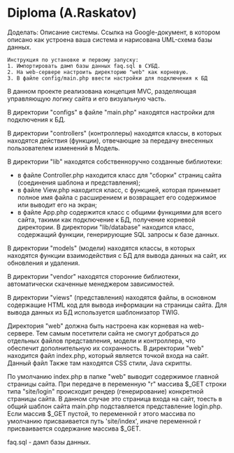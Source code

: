 Diploma (A.Raskatov)
=============================

Доделать:
Описание системы. Ссылка на Google-документ, в котором описано как устроена ваша система и нарисована UML-схема базы данных.

```
Инструкция по установке и первому запуску:
1. Импортировать дамп базы данных faq.sql в СУБД.
2. На web-сервере настроить директорию "web" как корневую.
3. В файле config/main.php ввести настройки для подключения к БД
```

В данном проекте реализована концепция MVC, разделяющая управляющую логику сайта и его визуальную часть.

В директории "configs" в файле "main.php" находятся настройки для подключения к БД.

В директории "controllers" (контроллеры) находятся классы, в которых находятся действия (функции), отвечающие за передачу внесенных пользователем изменений в Модель.

В директории "lib" находятся собственноручно созданные библиотеки:
- в файле Controller.php находится класс для "сборки" страниц сайта (соединения шаблона и представления);
- в файле View.php находится класс, с функцией, которая принемает полное имя файла с расширением и возвращает его содержимое или выводит его на экран;
- в файле App.php содержится класс с общими функциями для всего сайта, такими как подключение к БД, получение корневой директории.
В директории "lib/database" находится класс, содержащий функции, генерирующие SQL запросы к базе данных.

В директории "models" (модели) находятся классы, в которых находятся функции взаимодействия с БД для вывода данных на сайт, их обновления и удаления.

В директории "vendor" находятся сторонние библиотеки, автоматически скаченные менеджером зависимостей.

В директории "views" (представления) находятся файлы, в основном содержащие HTML код для вывода информации на страницы сайта. Для вывода данных из БД используется шаблонизатор TWIG.

Директория "web" должна быть настроена как корневая на web-сервере. Тем самым посетители сайта не смогут добраться до отдельных файлов представления, модели и контроллера, что обеспечит дополнительную их сохранность.
В директории "web" находится файл index.php, который является точкой входа на сайт. Данный файл Также там находятся CSS стили, Java скрипты.

По умолчанию index.php в папке "web" выводит содержимое главной страницы сайта.
При передаче в переменную "r" массива $_GET строки типа "site/login" происходит рендер (генерирование) конкретной страницы сайта.
В данном случае это страница входа на сайт, тоесть в общий шаблон сайта main.php подставляется представление login.php.
Если массив $_GET пустой, то переменной r этого массива по умолчанию присваивается путь 'site/index', иначе переменной r присваивается содержание массива $_GET.

faq.sql - дамп базы данных.



